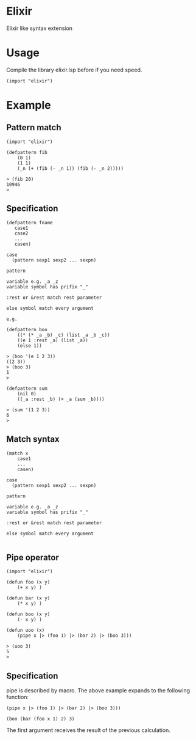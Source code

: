 # Elixir
Elixir like syntax extension 

# Usage
Compile the library elixir.lsp before if you need speed. 

```
(import "elixir")
```

# Example

## Pattern match 

```
(import "elixir")

(defpattern fib
    (0 1)
    (1 1)
    (_n (+ (fib (- _n 1)) (fib (- _n 2)))))

> (fib 20)
10946
> 
```

## Specification

```
(defpattern fname
   case1
   case2
   ...
   casen)

case
  (pattern sexp1 sexp2 ... sexpn)

pattern

variable e.g. _a _z 
variable symbol has prifix "_"

:rest or &rest match rest parameter

else symbol match every argument 

e.g. 

(defpattern boo
    ((* (* _a _b) _c) (list _a _b _c))
    ((e 1 :rest _a) (list _a))
    (else 1))

> (boo '(e 1 2 3))
((2 3))
> (boo 3)
1
> 

(defpattern sum
    (nil 0)
    ((_a :rest _b) (+ _a (sum _b))))

> (sum '(1 2 3))
6
> 
```

## Match syntax

```
(match x
    case1
    ...
    casen)

case
  (pattern sexp1 sexp2 ... sexpn)

pattern

variable e.g. _a _z 
variable symbol has prifix "_"

:rest or &rest match rest parameter

else symbol match every argument 
    

```

## Pipe operator

```
(import "elixir")

(defun foo (x y)
    (+ x y) )

(defun bar (x y)
    (* x y) )

(defun boo (x y)
    (- x y) )

(defun uoo (x)
    (pipe x |> (foo 1) |> (bar 2) |> (boo 3)))

> (uoo 3)
5
> 
```

## Specification
pipe is described by macro. The above example expands to the following function: 

```
(pipe x |> (foo 1) |> (bar 2) |> (boo 3)))

(boo (bar (foo x 1) 2) 3)

```

The first argument receives the result of the previous calculation. 
